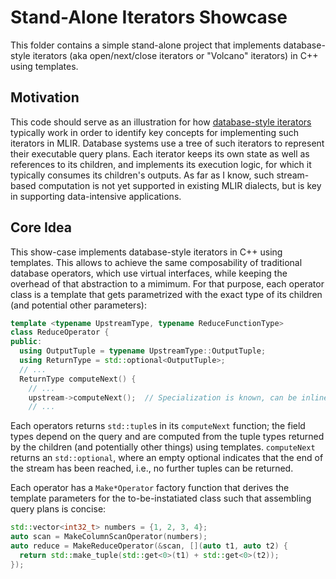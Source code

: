 # Stand-Alone Iterators Showcase

This folder contains a simple stand-alone project that implements
database-style iterators (aka open/next/close iterators or "Volcano" iterators)
in C++ using templates.

## Motivation

This code should serve as an illustration for how
[database-style iterators](https://db.in.tum.de/~grust/teaching/ws0607/MMDBMS/DBMS-CPU-5.pdf)
typically work in order to identify key concepts for implementing such
iterators in MLIR. Database systems use a tree of such iterators to represent
their executable query plans. Each iterator keeps its own state as well as
references to its children, and implements its execution logic, for which it
typically consumes its children's outputs. As far as I know, such stream-based
computation is not yet supported in existing MLIR dialects, but is key in
supporting data-intensive applications.

## Core Idea

This show-case implements database-style iterators in C++ using templates. This
allows to achieve the same composability of traditional database operators,
which use virtual interfaces, while keeping the overhead of that abstraction
to a mimimum. For that purpose, each operator class is a template that gets
parametrized with the exact type of its children (and potential other
parameters):

```cpp
template <typename UpstreamType, typename ReduceFunctionType>
class ReduceOperator {
public:
  using OutputTuple = typename UpstreamType::OutputTuple;
  using ReturnType = std::optional<OutputTuple>;
  // ...
  ReturnType computeNext() {
    // ...
    upstream->computeNext();  // Specialization is known, can be inlined
    // ...
```

Each operators returns `std::tuple`s in its `computeNext` function; the field
types depend on the query and are computed from the tuple types returned by the
children (and potentially other things) using templates. `computeNext` returns
an `std::optional`, where an empty optional indicates that the end of the
stream has been reached, i.e., no further tuples can be returned.

Each operator has a `Make*Operator` factory function that derives the template
parameters for the to-be-instatiated class such that assembling query plans is
concise:

```cpp
std::vector<int32_t> numbers = {1, 2, 3, 4};
auto scan = MakeColumnScanOperator(numbers);
auto reduce = MakeReduceOperator(&scan, [](auto t1, auto t2) {
  return std::make_tuple(std::get<0>(t1) + std::get<0>(t2));
});
```
